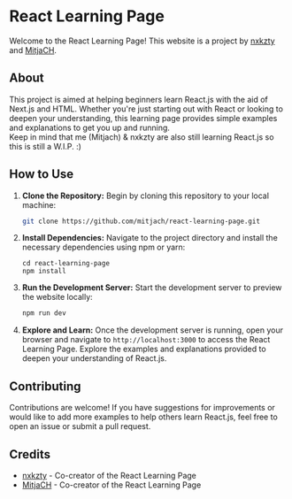 # React Learning Page

Welcome to the React Learning Page! This website is a project by [nxkzty](https://github.com/nxkzty) and [MitjaCH](https://github.com/mitjaCH).

## About

This project is aimed at helping beginners learn React.js with the aid of Next.js and HTML. Whether you're just starting out with React or looking to deepen your understanding, this learning page provides simple examples and explanations to get you up and running.<br> Keep in mind that me (Mitjach) & nxkzty are also still learning React.js so this is still a W.I.P. :)

## How to Use

1. **Clone the Repository:** Begin by cloning this repository to your local machine:
    ``` bash
    git clone https://github.com/mitjach/react-learning-page.git
    ```

2. **Install Dependencies:** Navigate to the project directory and install the necessary dependencies using npm or yarn:
    ```
    cd react-learning-page
    npm install
    ```

3. **Run the Development Server:** Start the development server to preview the website locally:
    ``` bash
    npm run dev
    ```

4. **Explore and Learn:** Once the development server is running, open your browser and navigate to `http://localhost:3000` to access the React Learning Page. Explore the examples and explanations provided to deepen your understanding of React.js.

## Contributing

Contributions are welcome! If you have suggestions for improvements or would like to add more examples to help others learn React.js, feel free to open an issue or submit a pull request.

## Credits

- [nxkzty](https://github.com/nxkzty) - Co-creator of the React Learning Page
- [MitjaCH](https://github.com/mitjach) - Co-creator of the React Learning Page
